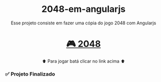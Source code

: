 <h1 align="center">2048-em-angularjs</h1>
<p align="center">Esse projeto consiste em fazer uma cópia do jogo 2048 com Angularjs</p>
<h1 align="center">
    <a href="https://2048angularjs.netlify.app/">🎮 2048</a>
</h1>
<p align="center">⬆️ Para jogar batá clicar no link acima ⬆️</p>
<h3>✅ Projeto Finalizado</h3>
